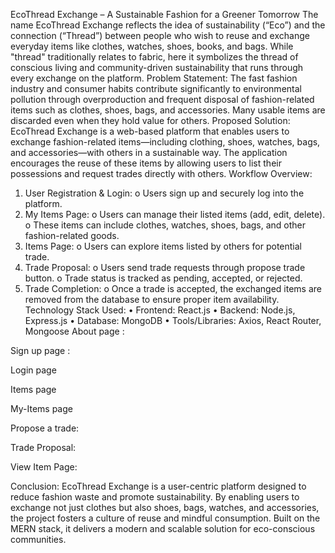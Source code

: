 EcoThread Exchange – A Sustainable Fashion for a Greener Tomorrow
The name EcoThread Exchange reflects the idea of sustainability (“Eco”) and the connection (“Thread”) between people who wish to reuse and exchange everyday items like clothes, watches, shoes, books, and bags. While "thread" traditionally relates to fabric, here it symbolizes the thread of conscious living and community-driven sustainability that runs through every exchange on the platform.
Problem Statement:
The fast fashion industry and consumer habits contribute significantly to environmental pollution through overproduction and frequent disposal of fashion-related items such as clothes, shoes, bags, and accessories. Many usable items are discarded even when they hold value for others.
Proposed Solution:
EcoThread Exchange is a web-based platform that enables users to exchange fashion-related items—including clothing, shoes, watches, bags, and accessories—with others in a sustainable way. The application encourages the reuse of these items by allowing users to list their possessions and request trades directly with others.
Workflow Overview:
1.	User Registration & Login:
o	Users sign up and securely log into the platform.
2.	My Items Page:
o	Users can manage their listed items (add, edit, delete).
o	These items can include clothes, watches, shoes, bags, and other fashion-related goods.
3.	Items Page:
o	Users can explore items listed by others for potential trade.
4.	Trade Proposal:
o	Users send trade requests through propose trade button.
o	Trade status is tracked as pending, accepted, or rejected.
5.	Trade Completion:
o	Once a trade is accepted, the exchanged items are removed from the database to ensure proper item availability.
Technology Stack Used:
•	Frontend: React.js
•	Backend: Node.js, Express.js
•	Database: MongoDB
•	Tools/Libraries: Axios, React Router, Mongoose
About page :
 
Sign up page :
 


Login page
 


Items page
 

My-Items page 


Propose a trade:
 





Trade Proposal:
 
View Item Page:
 
Conclusion:
EcoThread Exchange is a user-centric platform designed to reduce fashion waste and promote sustainability. By enabling users to exchange not just clothes but also shoes, bags, watches, and accessories, the project fosters a culture of reuse and mindful consumption. Built on the MERN stack, it delivers a modern and scalable solution for eco-conscious communities.
